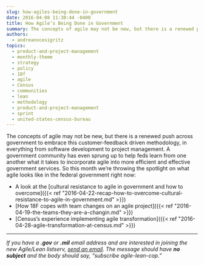 ```yaml
---
slug: how-agiles-being-done-in-government
date: 2016-04-08 11:30:44 -0400
title: How Agile’s Being Done in Government
summary: The concepts of agile may not be new, but there is a renewed push across government to embrace this customer-feedback driven methodology, in everything from software development to project management. A government community has even sprung up to help feds learn from one another what it takes to incorporate agile into more efficient and effective
authors:
  - andreanocesigritz
topics:
  - product-and-project-management
  - monthly-theme
  - strategy
  - policy
  - 18f
  - agile
  - Census
  - communities
  - lean
  - methodology
  - product-and-project-management
  - sprint
  - united-states-census-bureau
---
```


The concepts of agile may not be new, but there is a renewed push across government to embrace this customer-feedback driven methodology, in everything from software development to project management. A government community has even sprung up to help feds learn from one another what it takes to incorporate agile into more efficient and effective government services. So this month we’re throwing the spotlight on what agile looks like in the federal government right now:

  * A look at the [cultural resistance to agile in government and how to overcome]({{< ref "2016-04-22-recap-how-to-overcome-cultural-resistance-to-agile-in-government.md" >}})
  * [How 18F copes with team changes on an agile project]({{< ref "2016-04-19-the-teams-they-are-a-changin.md" >}})
  * [Census’s experience implementing agile transformation]({{< ref "2016-04-28-agile-transformation-at-census.md" >}})

* * * 

_If you have a **.gov** or **.mil** email address and are interested in joining the new Agile/Lean listserv, [send an email](mailto:listserv@listserv.gsa.gov). The message should have **no subject** and the body should say, &#8220;subscribe agile-lean-cop.&#8221;_
